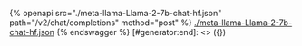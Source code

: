 [#generator:start]: <> ({ "template": "openapi" })
{% openapi src="./meta-llama-Llama-2-7b-chat-hf.json" path="/v2/chat/completions" method="post" %}
[./meta-llama-Llama-2-7b-chat-hf.json](./meta-llama-Llama-2-7b-chat-hf.json)
{% endswagger %}
[#generator:end]: <> ({})